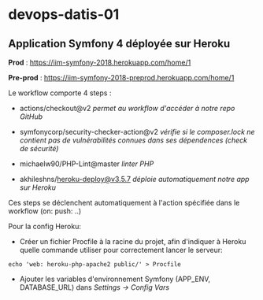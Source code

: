 # devops-datis-01

Application Symfony 4 déployée sur Heroku
-

**Prod** : https://iim-symfony-2018.herokuapp.com/home/1 <br />

**Pre-prod** : https://iim-symfony-2018-preprod.herokuapp.com/home/1

Le workflow comporte 4 steps :

* actions/checkout@v2
*permet au workflow d'accéder à notre repo GitHub*

* symfonycorp/security-checker-action@v2
*vérifie si le composer.lock ne contient pas de vulnérabilités connues dans ses dépendences (check de sécurité)*

* michaelw90/PHP-Lint@master
*linter PHP*

* akhileshns/heroku-deploy@v3.5.7
*déploie automatiquement notre app sur Heroku*

Ces steps se déclenchent automatiquement à l'action spécifiée dans le workflow (on: push: ..)

Pour la config Heroku: 

 - Créer un fichier Procfile à la racine du projet, afin d'indiquer à Heroku quelle commande utiliser pour correctement lancer le serveur: 
 ```term
echo 'web: heroku-php-apache2 public/' > Procfile
```
- Ajouter les variables d'environnement Symfony (APP_ENV, DATABASE_URL) dans *Settings -> Config Vars*

